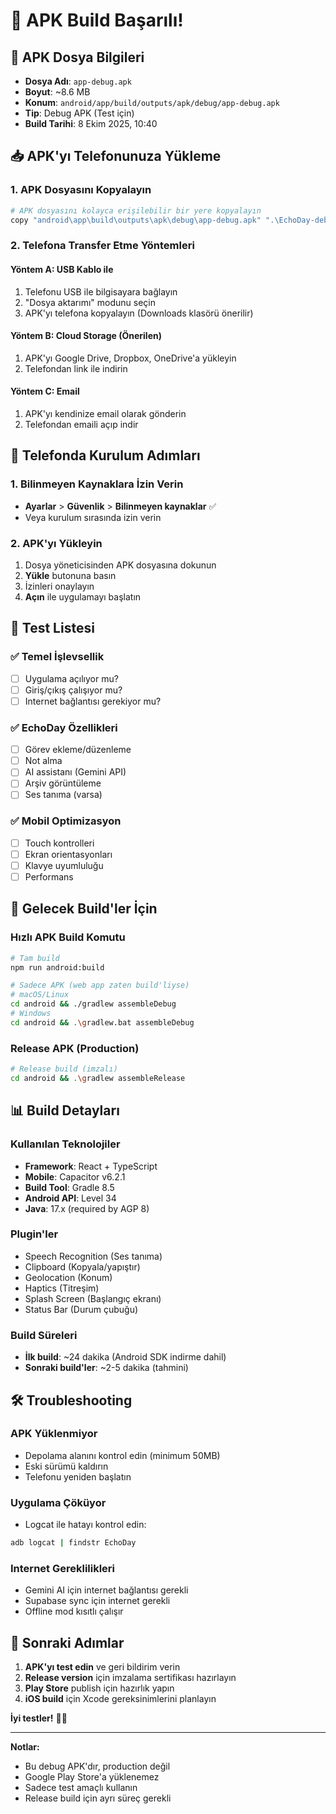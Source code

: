 # 🎉 APK Build Başarılı!

## 📱 APK Dosya Bilgileri

- **Dosya Adı**: `app-debug.apk`
- **Boyut**: ~8.6 MB
- **Konum**: `android/app/build/outputs/apk/debug/app-debug.apk`
- **Tip**: Debug APK (Test için)
- **Build Tarihi**: 8 Ekim 2025, 10:40

## 📥 APK'yı Telefonunuza Yükleme

### 1. APK Dosyasını Kopyalayın
```bash
# APK dosyasını kolayca erişilebilir bir yere kopyalayın
copy "android\app\build\outputs\apk\debug\app-debug.apk" ".\EchoDay-debug.apk"
```

### 2. Telefona Transfer Etme Yöntemleri

#### Yöntem A: USB Kablo ile
1. Telefonu USB ile bilgisayara bağlayın
2. "Dosya aktarımı" modunu seçin  
3. APK'yı telefona kopyalayın (Downloads klasörü önerilir)

#### Yöntem B: Cloud Storage (Önerilen)
1. APK'yı Google Drive, Dropbox, OneDrive'a yükleyin
2. Telefondan link ile indirin

#### Yöntem C: Email
1. APK'yı kendinize email olarak gönderin
2. Telefondan emaili açıp indir

## 📲 Telefonda Kurulum Adımları

### 1. Bilinmeyen Kaynaklara İzin Verin
- **Ayarlar** > **Güvenlik** > **Bilinmeyen kaynaklar** ✅
- Veya kurulum sırasında izin verin

### 2. APK'yı Yükleyin
1. Dosya yöneticisinden APK dosyasına dokunun
2. **Yükle** butonuna basın
3. İzinleri onaylayın
4. **Açın** ile uygulamayı başlatın

## 🚀 Test Listesi

### ✅ Temel İşlevsellik
- [ ] Uygulama açılıyor mu?
- [ ] Giriş/çıkış çalışıyor mu?
- [ ] Internet bağlantısı gerekiyor mu?

### ✅ EchoDay Özellikleri  
- [ ] Görev ekleme/düzenleme
- [ ] Not alma
- [ ] AI assistanı (Gemini API)
- [ ] Arşiv görüntüleme
- [ ] Ses tanıma (varsa)

### ✅ Mobil Optimizasyon
- [ ] Touch kontrolleri
- [ ] Ekran orientasyonları 
- [ ] Klavye uyumluluğu
- [ ] Performans

## 🔧 Gelecek Build'ler İçin

### Hızlı APK Build Komutu
```bash
# Tam build
npm run android:build

# Sadece APK (web app zaten build'liyse)
# macOS/Linux
cd android && ./gradlew assembleDebug
# Windows
cd android && .\gradlew.bat assembleDebug
```

### Release APK (Production)
```bash
# Release build (imzalı)
cd android && .\gradlew assembleRelease
```

## 📊 Build Detayları

### Kullanılan Teknolojiler
- **Framework**: React + TypeScript
- **Mobile**: Capacitor v6.2.1  
- **Build Tool**: Gradle 8.5
- **Android API**: Level 34
- **Java**: 17.x (required by AGP 8)

### Plugin'ler
- Speech Recognition (Ses tanıma)
- Clipboard (Kopyala/yapıştır)
- Geolocation (Konum)
- Haptics (Titreşim)
- Splash Screen (Başlangıç ekranı)
- Status Bar (Durum çubuğu)

### Build Süreleri
- **İlk build**: ~24 dakika (Android SDK indirme dahil)
- **Sonraki build'ler**: ~2-5 dakika (tahmini)

## 🛠️ Troubleshooting

### APK Yüklenmiyor
- Depolama alanını kontrol edin (minimum 50MB)
- Eski sürümü kaldırın
- Telefonu yeniden başlatın

### Uygulama Çöküyor  
- Logcat ile hatayı kontrol edin:
```bash
adb logcat | findstr EchoDay
```

### Internet Gereklilikleri
- Gemini AI için internet bağlantısı gerekli
- Supabase sync için internet gerekli
- Offline mod kısıtlı çalışır

## 🎯 Sonraki Adımlar

1. **APK'yı test edin** ve geri bildirim verin
2. **Release version** için imzalama sertifikası hazırlayın  
3. **Play Store** publish için hazırlık yapın
4. **iOS build** için Xcode gereksinimlerini planlayın

**İyi testler!** 📱✨

---

**Notlar:**
- Bu debug APK'dır, production değil
- Google Play Store'a yüklenemez  
- Sadece test amaçlı kullanın
- Release build için ayrı süreç gerekli